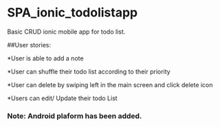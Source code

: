 # SPA_ionic_todolistapp

Basic CRUD ionic mobile app for todo list.

##User stories:

*User is able to add a note

*User can shuffle their todo list according to their priority

*User can delete by swiping left in the main screen and click delete icon

*Users can edit/ Update their todo List

### Note: Android plaform has been added.
